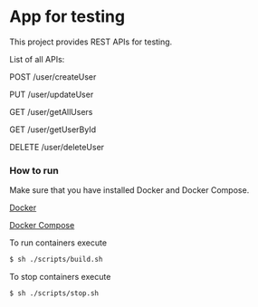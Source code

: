 # App for testing

This project provides REST APIs for testing.

List of all APIs:

POST /user/createUser

PUT /user/updateUser

GET /user/getAllUsers

GET /user/getUserById

DELETE /user/deleteUser

### How to run

Make sure that you have installed Docker and Docker Compose.

[Docker](https://www.docker.com)

[Docker Compose](https://docs.docker.com/compose/install/)

To run containers execute

```sh
$ sh ./scripts/build.sh
```

To stop containers execute

```sh
$ sh ./scripts/stop.sh
```
